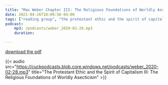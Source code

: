 ```yaml
---
title: "Max Weber Chapter III: The Religious Foundations of Worldly Asecticism"
date: 2021-04-26T10:09:56-04:00
tags: ["reading group", "the protestant ethic and the spirit of capitalism"]
podcast:
    mp3: /podcasts/weber_2020-02-28.mp3
    duration: 

---
```


[download the pdf](https://drive.google.com/file/d/1ECKEuYEqueSwYtCCme4PV9VJm-sbrQ8A/view?usp=drivesdk)

{{< audio src="https://cuckpodcasts.blob.core.windows.net/podcasts/weber_2020-02-28.mp3" title="The Protestant Ethic and the Spirit of Capitalism III: The Religious Foundations of Worldly Asecticism" >}}
